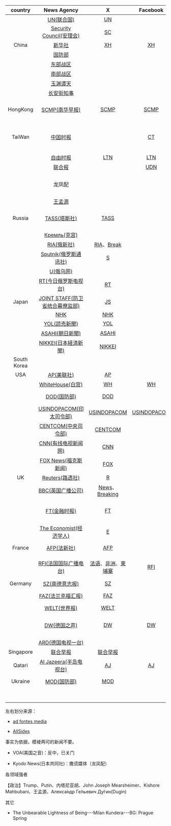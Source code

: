 | country     | News Agency                                                     | X                                                                                                         | Facebook                                                     | Telegram                                           | YouTube                                                                                                                                            | Bias |                                                                                                                                                                                                                                                                                                |
|:-----------:|:---------------------------------------------------------------:|:---------------------------------------------------------------------------------------------------------:|:------------------------------------------------------------:|:--------------------------------------------------:|:--------------------------------------------------------------------------------------------------------------------------------------------------:|:----:| ---------------------------------------------------------------------------------------------------------------------------------------------------------------------------------------------------------------------------------------------------------------------------------------------- |
|             | [UN(联合国)](https://www.un.org/en)                                | [UN](https://x.com/un)                                                                                    |                                                              |                                                    | [UN](https://www.youtube.com/unitednations)                                                                                                        | C    |                                                                                                                                                                                                                                                                                                |
|             | [Security Council(安理会)](https://main.un.org/securitycouncil/zh) | [SC](https://x.com/un_news_centre)                                                                        |                                                              |                                                    |                                                                                                                                                    | C    | [Weibo](https://weibo.com/275800001)                                                                                                                                                                                                                                                           |
| China       | [新华社](https://english.news.cn/home.htm)                         | [XH](https://x.com/XHNews)                                                                                | [XH](https://www.facebook.com/XH.NewsAgency)                 |                                                    | [XH](https://www.youtube.com/user/ChinaViewTV)                                                                                                     | Z    |                                                                                                                                                                                                                                                                                                |
|             | [国防部](http://www.mod.gov.cn/)                                   |                                                                                                           |                                                              |                                                    |                                                                                                                                                    | Z    |                                                                                                                                                                                                                                                                                                |
|             | [东部战区](https://m.weibo.cn/u/7483054836)                         |                                                                                                           |                                                              |                                                    |                                                                                                                                                    | Z    |                                                                                                                                                                                                                                                                                                |
|             | [南部战区](https://m.weibo.cn/u/7468777622)                         |                                                                                                           |                                                              |                                                    |                                                                                                                                                    | Z    |                                                                                                                                                                                                                                                                                                |
|             | [玉渊谭天](https://m.weibo.cn/u/7040797671)                         |                                                                                                           |                                                              |                                                    |                                                                                                                                                    | Z    | 央视新闻                                                                                                                                                                                                                                                                                           |
|             | [长安街知事](https://m.weibo.cn/u/1697601814)                        |                                                                                                           |                                                              |                                                    |                                                                                                                                                    | Z    |                                                                                                                                                                                                                                                                                                |
| HongKong    | [SCMP(南华早报)](https://www.scmp.com/)                             | [SCMP](https://x.com/scmpnews)                                                                            | [SCMP](https://www.facebook.com/scmp)                        |                                                    | [SCMP](https://www.youtube.com/southchinamorningpost)                                                                                              | Z    | South China Morning Post，政治风向标（龙凤配）                                                                                                                                                                                                                                                            |
| TaiWan      | [中国时报](http://chinatimes.com/?chdtv)                            |                                                                                                           | [CT](https://www.facebook.com/CTfans)                        |                                                    | [CT](https://www.youtube.com/chinatimes)                                                                                                           | Z    | China Times，中天系：[18:00](https://www.youtube.com/@%E4%B8%AD%E5%A4%A9%E6%96%B0%E8%81%9ECtiNews)、[20:00](https://www.youtube.com/@%E9%A0%AD%E6%A2%9D%E9%96%8B%E8%AC%9BHeadlinesTalk)、[23:00(1~5)/21:00(6、7)](https://www.youtube.com/@%E5%85%A8%E7%90%83%E5%A4%A7%E8%A6%96%E9%87%8EGlobal_Vision) |
|             | [自由时报](https://www.ltn.com.tw/)                                 | [LTN](https://www.ltn.com.tw/)                                                                            | [LTN](https://www.facebook.com/m.ltn.tw)                     |                                                    | [LTN](https://www.youtube.com/user/tvforltn)                                                                                                       | FZ   | Liberty Times Net                                                                                                                                                                                                                                                                              |
|             | [联合报](https://udn.com/news/index)                               |                                                                                                           | [UDN](https://www.facebook.com/myudn)                        |                                                    | [UDN](https://www.youtube.com/@udn-video)                                                                                                          |      | United Daily News                                                                                                                                                                                                                                                                              |
|             | 龙凤配                                                             |                                                                                                           |                                                              |                                                    | [政经](https://www.youtube.com/@%E8%A7%80%E9%BB%9E)、[东南西北](https://www.youtube.com/@%E8%B1%90%E5%AF%8C)、[风向](https://www.youtube.com/@YahooTWlisten) |      |                                                                                                                                                                                                                                                                                                |
|             | [王孟源](https://blog.udn.com/MengyuanWang/article)                |                                                                                                           |                                                              |                                                    |                                                                                                                                                    |      | [镜像(推荐)](https://wmyblog.site/)、[准确率](https://docs.google.com/spreadsheets/d/19pNS_jhegfy1RyfNwIondKDpw5Dgu4wh/edit?gid=1449304068#gid=1449304068)                                                                                                                                             |
| Russia      | [TASS(塔斯社)](https://tass.com/)                                  | [TASS](https://x.com/tassagency_en)                                                                       |                                                              | [TACC](https://t.me/tass_agency)                   |                                                                                                                                                    |      | Russian News Agency,俄塔社，俄语简称TACC。                                                                                                                                                                                                                                                              |
|             | [Кремль(克宫)](http://kremlin.ru/)                                |                                                                                                           |                                                              | [Kremlin](https://t.me/news_kremlin)               | [Kremlin](https://www.youtube.com/user/kremlin)                                                                                                    |      |                                                                                                                                                                                                                                                                                                |
|             | [RIA(俄新社)](https://ria.ru/)                                     | [RIA](https://x.com/rianru)、[Break](https://x.com/riabreakingnews)                                        |                                                              | [RIA](https://t.me/rian_ru)                        |                                                                                                                                                    |      | 隶属[今日俄罗斯](https://xn--c1acbl2abdlkab1og.xn--p1ai/)                                                                                                                                                                                                                                             |
|             | [Sputnik(俄罗斯通讯社)](https://sputnikglobe.com/)                    | [S](https://x.com/sputnikint)                                                                             |                                                              |                                                    |                                                                                                                                                    |      | 隶属今日俄罗斯，偏国际，[中文](https://sputniknews.cn/)，[Weibo](https://weibo.com/u/2181597154)                                                                                                                                                                                                              |
|             | [U(俄乌网)](https://ukraina.ru/)                                   |                                                                                                           |                                                              | [U](https://t.me/ukr_2025_ru)                      |                                                                                                                                                    |      | 隶属今日俄罗斯                                                                                                                                                                                                                                                                                        |
|             | [RT(今日俄罗斯电视台)](https://www.rt.com/)                             | [RT](https://x.com/RT_com)                                                                                |                                                              | [RT](https://t.me/rtnews)                          |                                                                                                                                                    |      | Russia Today，非[今日俄罗斯](https://xn--c1acbl2abdlkab1og.xn--p1ai/)                                                                                                                                                                                                                                 |
| Japan       | [JOINT STAFF(防卫省统合幕僚监部)](https://www.mod.go.jp/js/)             | [JS](https://x.com/jointstaffpa)                                                                          |                                                              |                                                    |                                                                                                                                                    |      | 即海陆空参谋部                                                                                                                                                                                                                                                                                        |
|             | [NHK](https://www3.nhk.or.jp/news/)                             | [NHK](https://x.com/nhk_news)                                                                             |                                                              |                                                    |                                                                                                                                                    | C    |                                                                                                                                                                                                                                                                                                |
|             | [YOL(読売新聞)](https://www.yomiuri.co.jp/)                         | [YOL](https://x.com/Yomiuri_Online)                                                                       |                                                              |                                                    |                                                                                                                                                    | R    |                                                                                                                                                                                                                                                                                                |
|             | [ASAHI(朝日新聞)](https://www.asahi.com/)                           | [ASAHI](https://x.com/asahi)                                                                              |                                                              |                                                    |                                                                                                                                                    | L/C  |                                                                                                                                                                                                                                                                                                |
|             | [NIKKEI(日本経済新聞)](https://www.nikkei.com/)                       | [NIKKEI](https://x.com/nikkei)                                                                            |                                                              |                                                    |                                                                                                                                                    |      | [中文](https://cn.nikkei.com/)                                                                                                                                                                                                                                                                   |
| South Korea |                                                                 |                                                                                                           |                                                              |                                                    |                                                                                                                                                    |      |                                                                                                                                                                                                                                                                                                |
| USA         | [AP(美联社)](https://apnews.com/)                                  | [AP](https://x.com/AP)                                                                                    |                                                              |                                                    | [AP](https://www.youtube.com/@AssociatedPress)                                                                                                     | L    | The Associated Press                                                                                                                                                                                                                                                                           |
|             | [WhiteHouse(白宫)](https://www.whitehouse.gov/news/)              | [WH](https://x.com/whitehouse)                                                                            | [WH](https://www.facebook.com/WhiteHouse/)                   |                                                    | [WH](https://www.youtube.com/@WhiteHouse)                                                                                                          |      |                                                                                                                                                                                                                                                                                                |
|             | [DOD(国防部)](https://www.defense.gov/News/)                       | [DOD](https://x.com/DeptofDefense)                                                                        |                                                              |                                                    |                                                                                                                                                    |      | U.S. DepartmentofDefense                                                                                                                                                                                                                                                                       |
|             | [USINDOPACOM(印太司令部)](https://www.pacom.mil/)                    | [USINDOPACOM](https://x.com/INDOPACOM)                                                                    | [USINDOPACOM](https://www.facebook.com/INDOPACOM/)           |                                                    |                                                                                                                                                    |      | U.S. Indo-Pacific Command                                                                                                                                                                                                                                                                      |
|             | [CENTCOM(中央司令部)](https://www.centcom.mil/)                      | [CENTCOM](https://x.com/CENTCOM)                                                                          |                                                              |                                                    |                                                                                                                                                    |      | U.S. Central Command负责中东                                                                                                                                                                                                                                                                       |
|             | [CNN(有线电视新闻网)](https://edition.cnn.com/)                        | [CNN](https://x.com/CNN)                                                                                  |                                                              |                                                    |                                                                                                                                                    | L    | Cable News Network                                                                                                                                                                                                                                                                             |
|             | [FOX News(福克斯新闻)](https://www.foxnews.com/)                     | [FOX](https://x.com/foxnews)                                                                              |                                                              |                                                    |                                                                                                                                                    | R    |                                                                                                                                                                                                                                                                                                |
| UK          | [Reuters(路透社)](https://www.reuters.com/)                        | [R](https://x.com/reuters)                                                                                |                                                              |                                                    |                                                                                                                                                    | L/C  |                                                                                                                                                                                                                                                                                                |
|             | [BBC(英国广播公司)](https://www.bbc.com/)                             | [News](https://x.com/bbcworld)、[Breaking](https://x.com/bbcbreaking)                                      |                                                              |                                                    |                                                                                                                                                    | L/C  | British Broadcasting Corporation                                                                                                                                                                                                                                                               |
|             | [FT(金融时报)](https://www.ft.com/)                                 | [FT](https://x.com/ft)                                                                                    |                                                              |                                                    |                                                                                                                                                    | L    | Financial Times，政治风向标（龙凤配），日经新闻收购                                                                                                                                                                                                                                                              |
|             | [The Economist(经济学人)](https://www.economist.com/)               | [E](http://x.com/theeconomist)                                                                            |                                                              |                                                    |                                                                                                                                                    | L    | 陈凤馨参考                                                                                                                                                                                                                                                                                          |
| France      | [AFP(法新社)](https://www.afp.com/)                                | [AFP](https://x.com/afpfr)                                                                                |                                                              |                                                    |                                                                                                                                                    | L    | Agence France-Presse                                                                                                                                                                                                                                                                           |
|             | [RFI(法国国际广播电台)](https://www.rfi.fr/cn/)                         | [法语](https://x.com/RFI?utm_slink=rfi.my%2FXfr)、[非洲](https://x.com/RFIAfrique)、[柬埔寨](https://x.com/RFI_Km) | [RFI](https://www.facebook.com/RFI/?utm_slink=rfi.my%2FFBfr) | [RFI](https://t.me/RFI_Fr?utm_slink=rfi.my%2FTGfr) |                                                                                                                                                    |      | Radio France Internationale，宣传工具（台湾杨永明）                                                                                                                                                                                                                                                        |
| Germany     | [SZ(南德意志报)](https://www.sueddeutsche.de/)                       | [SZ](https://x.com/SZ)                                                                                    |                                                              |                                                    |                                                                                                                                                    | L    | Süddeutsche Zeitung                                                                                                                                                                                                                                                                            |
|             | [FAZ(法兰克福汇报)](https://www.faz.net/aktuell/)                     | [FAZ](https://x.com/faznet?lang=en)                                                                       |                                                              |                                                    |                                                                                                                                                    | C    | Frankfurter Allgemeine Zeitung                                                                                                                                                                                                                                                                 |
|             | [WELT(世界报)](https://www.welt.de/)                               | [WELT](https://x.com/welt)                                                                                |                                                              |                                                    |                                                                                                                                                    | R    |                                                                                                                                                                                                                                                                                                |
|             | [DW(德国之声)](https://www.dw.com/en/top-stories/s-9097)            | [DW](https://x.com/dwnews)                                                                                | [DW](https://www.facebook.com/deutschewellenews)             |                                                    |                                                                                                                                                    |      | Deutsche Welle，比较中立（龙凤配），宣传工具（台湾杨永明）                                                                                                                                                                                                                                                           |
|             | [ARD(德国电视一台)](https://www.ardmediathek.de/)                     |                                                                                                           |                                                              |                                                    |                                                                                                                                                    |      |                                                                                                                                                                                                                                                                                                |
| Singapore   | [联合早报](https://www.zaobao.com.sg/)                              | [联合早报](https://x.com/zaobaosg)                                                                            |                                                              |                                                    |                                                                                                                                                    | Z    | [国际版](https://www.zaobao.com.sg/global)、[中国版](https://www.zaobao.com.sg/cn)                                                                                                                                                                                                                    |
| Qatari      | [Al Jazeera(半岛电视台)](https://www.aljazeera.com/)                 | [AJ](https://x.com/AJEnglish)                                                                             | [AJ](https://www.facebook.com/aljazeera)                     | [AJ](https://t.me/AjaNews)                         |                                                                                                                                                    |      |                                                                                                                                                                                                                                                                                                |
| Ukraine     | [MOD(国防部)](https://mod.gov.ua/en)                               | [MOD](https://x.com/DefenceU)                                                                             |                                                              |                                                    |                                                                                                                                                    |      | Ministry of Defense of Ukraine                                                                                                                                                                                                                                                                 |
|             |                                                                 |                                                                                                           |                                                              |                                                    |                                                                                                                                                    |      |                                                                                                                                                                                                                                                                                                |
|             |                                                                 |                                                                                                           |                                                              |                                                    |                                                                                                                                                    |      |                                                                                                                                                                                                                                                                                                |
|             |                                                                 |                                                                                                           |                                                              |                                                    |                                                                                                                                                    |      |                                                                                                                                                                                                                                                                                                |
|             |                                                                 |                                                                                                           |                                                              |                                                    |                                                                                                                                                    |      |                                                                                                                                                                                                                                                                                                |
|             |                                                                 |                                                                                                           |                                                              |                                                    |                                                                                                                                                    |      |                                                                                                                                                                                                                                                                                                |
|             |                                                                 |                                                                                                           |                                                              |                                                    |                                                                                                                                                    |      |                                                                                                                                                                                                                                                                                                |
|             |                                                                 |                                                                                                           |                                                              |                                                    |                                                                                                                                                    |      |                                                                                                                                                                                                                                                                                                |

左右划分来源：

- [ad fontes media](https://app.adfontesmedia.com/chart/interactive)

- [AllSides](https://www.allsides.com/media-bias/media-bias-chart)

事实为依据，模棱两可的新闻不要。

- VOA(美国之音)：反中，已关门

- Kyodo News(日本共同社)：撒谎媒体（龙凤配）

各领域强者

【政治】Trump、Putin、内塔尼亚胡、John Joseph Mearsheimer、Kishore Mahbubani、王孟源、Алекса́ндр Ге́льевич Ду́гин(Dugin)

其它

- The Unbearable Lightness of Being---Milan Kundera---BG: Prague Spring
